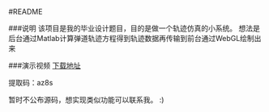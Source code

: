 #README

###说明
该项目是我的毕业设计题目，目的是做一个轨迹仿真的小系统。
想法是后台通过Matlab计算弹道轨迹方程得到轨迹数据再传输到前台通过WebGL绘制出来

###演示视频
[下载地址](http://pan.baidu.com/s/1jGoRLp8)

提取码：az8s

暂时不公布源码，想实现类似功能可以联系我。
:)

